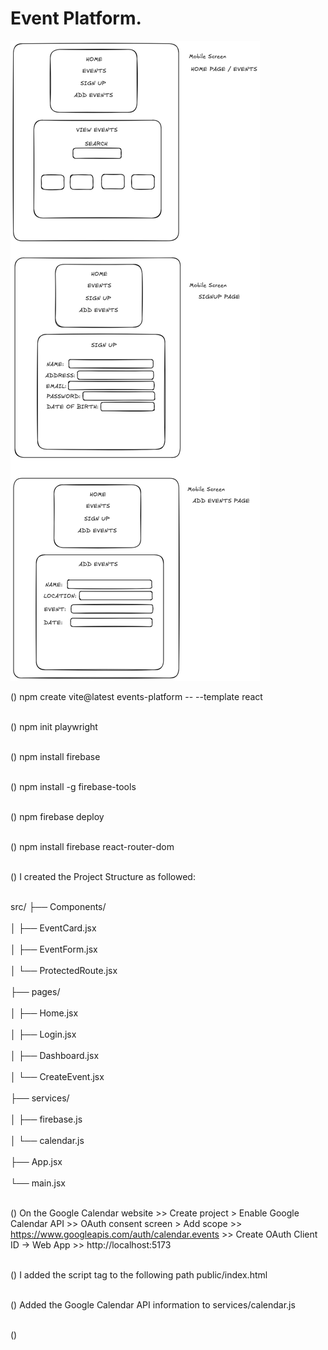 <h1>Event Platform.</h1>

![Wireframe Image](./src/assets/wireframes.png)

() npm create vite@latest events-platform -- --template react </br></br>

() npm init playwright </br></br>

() npm install firebase </br></br>

() npm install -g firebase-tools </br></br>

() npm firebase deploy </br></br>

() npm install firebase react-router-dom </br></br>

() I created the Project Structure as followed: </br></br> 

src/
├── Components/</br></br> 
│   ├── EventCard.jsx</br></br> 
│   ├── EventForm.jsx</br></br> 
│   └── ProtectedRoute.jsx</br></br> 
├── pages/</br></br> 
│   ├── Home.jsx</br></br> 
│   ├── Login.jsx</br></br> 
│   ├── Dashboard.jsx</br></br> 
│   └── CreateEvent.jsx</br></br> 
├── services/</br></br> 
│   ├── firebase.js</br></br> 
│   └── calendar.js</br></br> 
├── App.jsx</br></br> 
└── main.jsx</br></br> 

() On the Google Calendar website >> Create project > Enable Google Calendar API >> OAuth consent screen > Add scope >> https://www.googleapis.com/auth/calendar.events >> Create OAuth Client ID → Web App >> http://localhost:5173 </br></br>

() I added the script tag to the following path public/index.html <script async defer src="https://apis.google.com/js/api.js"></script></br></br>

() Added the Google Calendar API information to services/calendar.js</br></br>

()  